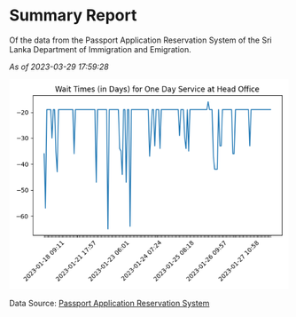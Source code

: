 # Summary Report

Of the data from the Passport Application Reservation System of the Sri Lanka Department of Immigration and Emigration.

*As of 2023-03-29 17:59:28*

![Wait Time Chart](summary.wait_time_chart.png)

Data Source: [Passport Application Reservation System](https://eservices.immigration.gov.lk:8443/appointment/pages/reservationApplication.xhtml)